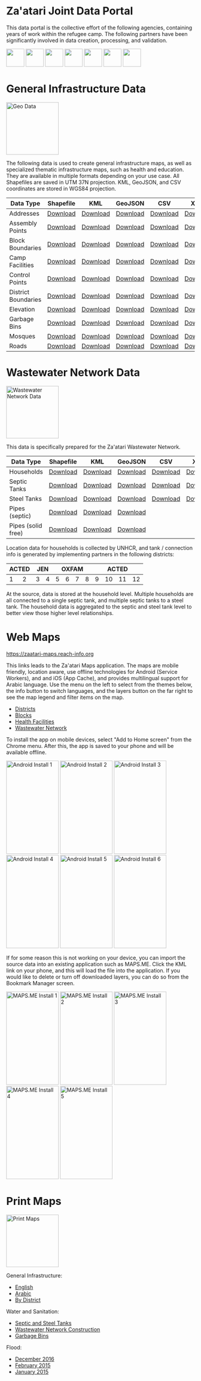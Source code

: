 # Za'atari Joint Data Portal

This data portal is the collective effort of the following agencies, containing years of work within the refugee camp. The following partners have been significantly involved in data creation, processing, and validation.

<div style="display: inline-block;">
<img src="https://github.com/impact-initiatives/reach-jor-zaatari-data/raw/master/photos/logo-unicef.jpg" height="48px" alt="">
<img src="https://github.com/impact-initiatives/reach-jor-zaatari-data/raw/master/photos/logo-unhcr.jpg" height="48px" alt="">
<img src="https://github.com/impact-initiatives/reach-jor-zaatari-data/raw/master/photos/logo-unops.jpg" height="48px" alt="">
</div>
<div style="display: inline-block;">
<img src="https://github.com/impact-initiatives/reach-jor-zaatari-data/raw/master/photos/logo-acted.jpg" height="48px" alt="">
<img src="https://github.com/impact-initiatives/reach-jor-zaatari-data/raw/master/photos/logo-jen.jpg" height="48px" alt="">
<img src="https://github.com/impact-initiatives/reach-jor-zaatari-data/raw/master/photos/logo-oxfam.jpg" height="48px" alt="">
<img src="https://github.com/impact-initiatives/reach-jor-zaatari-data/raw/master/photos/logo-reach.jpg" height="48px" alt="">
</div>

# General Infrastructure Data

<img src="https://github.com/impact-initiatives/reach-jor-zaatari-data/raw/master/photos/geo-data.jpg" height="140px" alt="Geo Data">

The following data is used to create general infrastructure maps, as well as specialized thematic infrastructure maps, such as health and education. They are available in multiple formats depending on your use case. All Shapefiles are saved in UTM 37N projection. KML, GeoJSON, and CSV coordinates are stored in WGS84 projection.

| Data Type | Shapefile | KML | GeoJSON | CSV | XLSX
|---|---|---|---|---|---|
| Addresses | [Download](https://github.com/impact-initiatives/reach-jor-zaatari-data/raw/master/data/address/Addresses_2017_02.shp.zip?raw=true) | [Download](https://cdn.rawgit.com/impact-initiatives/reach-jor-zaatari-data/master/data/address/Addresses_2017_02.kml) | [Download](https://cdn.rawgit.com/impact-initiatives/reach-jor-zaatari-data/master/data/address/Addresses_2017_02.geojson) | [Download](https://cdn.rawgit.com/impact-initiatives/reach-jor-zaatari-data/master/data/address/Addresses_2017_02.csv) | [Download](https://github.com/impact-initiatives/reach-jor-zaatari-data/raw/master/data/address/Addresses_2017_02.xlsx?raw=true)
| Assembly Points | [Download](https://github.com/impact-initiatives/reach-jor-zaatari-data/raw/master/data/assembly-points/AssemblyPoints.shp.zip?raw=true) | [Download](https://cdn.rawgit.com/impact-initiatives/reach-jor-zaatari-data/master/data/assembly-points/AssemblyPoints.kml) | [Download](https://cdn.rawgit.com/impact-initiatives/reach-jor-zaatari-data/master/data/assembly-points/AssemblyPoints.geojson) | [Download](https://cdn.rawgit.com/impact-initiatives/reach-jor-zaatari-data/master/data/assembly-points/AssemblyPoints.csv) | [Download](https://cdn.rawgit.com/impact-initiatives/reach-jor-zaatari-data/master/data/assembly-points/AssemblyPoints.xlsx)
| Block Boundaries | [Download](https://github.com/impact-initiatives/reach-jor-zaatari-data/raw/master/data/block-boundaries/BlockBoundaries_2016_12.shp.zip?raw=true) | [Download](https://cdn.rawgit.com/impact-initiatives/reach-jor-zaatari-data/master/data/block-boundaries/BlockBoundaries_2016_12.kml) | [Download](https://cdn.rawgit.com/impact-initiatives/reach-jor-zaatari-data/master/data/block-boundaries/BlockBoundaries_2016_12.geojson) | [Download](https://cdn.rawgit.com/impact-initiatives/reach-jor-zaatari-data/master/data/block-boundaries/BlockBoundaries_2016_12.csv) | [Download](https://cdn.rawgit.com/impact-initiatives/reach-jor-zaatari-data/master/data/block-boundaries/BlockBoundaries_2016_12.xlsx)
| Camp Facilities | [Download](https://github.com/impact-initiatives/reach-jor-zaatari-data/raw/master/data/camp-facilities/CampFacilities_2017_02.shp.zip?raw=true) | [Download](https://cdn.rawgit.com/impact-initiatives/reach-jor-zaatari-data/master/data/camp-facilities/CampFacilities_2017_02.kml) | [Download](https://cdn.rawgit.com/impact-initiatives/reach-jor-zaatari-data/master/data/camp-facilities/CampFacilities_2017_02.geojson) | [Download](https://cdn.rawgit.com/impact-initiatives/reach-jor-zaatari-data/master/data/camp-facilities/CampFacilities_2017_02.csv) | [Download](https://cdn.rawgit.com/impact-initiatives/reach-jor-zaatari-data/master/data/camp-facilities/CampFacilities_2017_02.xlsx)
| Control Points | [Download](https://github.com/impact-initiatives/reach-jor-zaatari-data/raw/master/data/control-point/ControlPoints_2016_07.shp.zip?raw=true) | [Download](https://cdn.rawgit.com/impact-initiatives/reach-jor-zaatari-data/master/data/control-point/ControlPoints_2016_07.kml) | [Download](https://cdn.rawgit.com/impact-initiatives/reach-jor-zaatari-data/master/data/control-point/ControlPoints_2016_07.geojson) | [Download](https://cdn.rawgit.com/impact-initiatives/reach-jor-zaatari-data/master/data/control-point/ControlPoints_2016_07.csv) | [Download](https://cdn.rawgit.com/impact-initiatives/reach-jor-zaatari-data/master/data/control-point/ControlPoints_2016_07.xlsx)
| District Boundaries | [Download](https://github.com/impact-initiatives/reach-jor-zaatari-data/raw/master/data/district-boundaries/DistrictBoundaries_2016_12.shp.zip?raw=true) | [Download](https://cdn.rawgit.com/impact-initiatives/reach-jor-zaatari-data/master/data/district-boundaries/DistrictBoundaries_2016_12.kml) | [Download](https://cdn.rawgit.com/impact-initiatives/reach-jor-zaatari-data/master/data/district-boundaries/DistrictBoundaries_2016_12.geojson) | [Download](https://cdn.rawgit.com/impact-initiatives/reach-jor-zaatari-data/master/data/district-boundaries/DistrictBoundaries_2016_12.csv) | [Download](https://cdn.rawgit.com/impact-initiatives/reach-jor-zaatari-data/master/data/district-boundaries/DistrictBoundaries_2016_12.xlsx)
| Elevation | [Download](https://github.com/impact-initiatives/reach-jor-zaatari-data/raw/master/data/elevation/Elevation_2015_02.shp.zip?raw=true) | [Download](https://cdn.rawgit.com/impact-initiatives/reach-jor-zaatari-data/master/data/elevation/Elevation_2015_02.kml) | [Download](https://cdn.rawgit.com/impact-initiatives/reach-jor-zaatari-data/master/data/elevation/Elevation_2015_02.geojson) | [Download](https://cdn.rawgit.com/impact-initiatives/reach-jor-zaatari-data/master/data/elevation/Elevation_2015_02.csv) | [Download](https://cdn.rawgit.com/impact-initiatives/reach-jor-zaatari-data/master/data/elevation/Elevation_2015_02.xlsx)
| Garbage Bins | [Download](https://github.com/impact-initiatives/reach-jor-zaatari-data/raw/master/data/garbage-bins/GarbageBins_2016_10.shp.zip?raw=true) | [Download](https://cdn.rawgit.com/impact-initiatives/reach-jor-zaatari-data/master/data/garbage-bins/GarbageBins_2016_10.kml) | [Download](https://cdn.rawgit.com/impact-initiatives/reach-jor-zaatari-data/master/data/garbage-bins/GarbageBins_2016_10.geojson) | [Download](https://cdn.rawgit.com/impact-initiatives/reach-jor-zaatari-data/master/data/garbage-bins/GarbageBins_2016_10.csv) | [Download](https://cdn.rawgit.com/impact-initiatives/reach-jor-zaatari-data/master/data/garbage-bins/GarbageBins_2016_10.xlsx)
| Mosques | [Download](https://github.com/impact-initiatives/reach-jor-zaatari-data/raw/master/data/mosques/Mosques_2017_01.shp.zip?raw=true) | [Download](https://cdn.rawgit.com/impact-initiatives/reach-jor-zaatari-data/master/data/mosques/Mosques_2017_01.kml) | [Download](https://cdn.rawgit.com/impact-initiatives/reach-jor-zaatari-data/master/data/mosques/Mosques_2017_01.geojson) | [Download](https://cdn.rawgit.com/impact-initiatives/reach-jor-zaatari-data/master/data/mosques/Mosques_2017_01.csv) | [Download](https://cdn.rawgit.com/impact-initiatives/reach-jor-zaatari-data/master/data/mosques/Mosques_2017_01.xlsx)
| Roads | [Download](https://github.com/impact-initiatives/reach-jor-zaatari-data/raw/master/data/roads/Roads_2016_12.shp.zip?raw=true) | [Download](https://cdn.rawgit.com/impact-initiatives/reach-jor-zaatari-data/master/data/roads/Roads_2016_12.kml) | [Download](https://cdn.rawgit.com/impact-initiatives/reach-jor-zaatari-data/master/data/roads/Roads_2016_12.geojson) | [Download](https://cdn.rawgit.com/impact-initiatives/reach-jor-zaatari-data/master/data/roads/Roads_2016_12.csv) | [Download](https://cdn.rawgit.com/impact-initiatives/reach-jor-zaatari-data/master/data/roads/Roads_2016_12.xlsx)

# Wastewater Network Data

<img src="https://github.com/impact-initiatives/reach-jor-zaatari-data/raw/master/photos/wastewater-network-data.jpg" height="140px" alt="Wastewater Network Data">

This data is specifically prepared for the Za'atari Wastewater Network.

| Data Type | Shapefile | KML | GeoJSON | CSV | XLSX
|---|---|---|---|---|---|
| Households | [Download](https://github.com/impact-initiatives/reach-jor-zaatari-data/raw/master/data/households/Households_2017_02.shp.zip?raw=true) | [Download](https://cdn.rawgit.com/impact-initiatives/reach-jor-zaatari-data/master/data/households/Households_2017_02.kml) | [Download](https://cdn.rawgit.com/impact-initiatives/reach-jor-zaatari-data/master/data/households/Households_2017_02.geojson) | [Download](https://cdn.rawgit.com/impact-initiatives/reach-jor-zaatari-data/master/data/households/Households_2017_02.csv) | [Download](https://cdn.rawgit.com/impact-initiatives/reach-jor-zaatari-data/master/data/households/Households_2017_02.xlsx)
| Septic Tanks | [Download](https://github.com/impact-initiatives/reach-jor-zaatari-data/raw/master/data/septic-tanks/SepticTanks_2017_02.shp.zip?raw=true) | [Download](https://cdn.rawgit.com/impact-initiatives/reach-jor-zaatari-data/master/data/septic-tanks/SepticTanks_2017_02.kml) | [Download](https://cdn.rawgit.com/impact-initiatives/reach-jor-zaatari-data/master/data/septic-tanks/SepticTanks_2017_02.geojson) | [Download](https://cdn.rawgit.com/impact-initiatives/reach-jor-zaatari-data/master/data/septic-tanks/SepticTanks_2017_02.csv) | [Download](https://cdn.rawgit.com/impact-initiatives/reach-jor-zaatari-data/master/data/septic-tanks/SepticTanks_2017_02.xlsx)
| Steel Tanks | [Download](https://github.com/impact-initiatives/reach-jor-zaatari-data/raw/master/data/steel-tanks/SteelTanks_2017_02.shp.zip?raw=true) | [Download](https://cdn.rawgit.com/impact-initiatives/reach-jor-zaatari-data/master/data/steel-tanks/SteelTanks_2017_02.kml) | [Download](https://cdn.rawgit.com/impact-initiatives/reach-jor-zaatari-data/master/data/steel-tanks/SteelTanks_2017_02.geojson) | [Download](https://cdn.rawgit.com/impact-initiatives/reach-jor-zaatari-data/master/data/steel-tanks/SteelTanks_2017_02.csv) | [Download](https://cdn.rawgit.com/impact-initiatives/reach-jor-zaatari-data/master/data/steel-tanks/SteelTanks_2017_02.xlsx)
| Pipes (septic) | [Download](https://github.com/impact-initiatives/reach-jor-zaatari-data/raw/master/data/pipes-septic/Pipes_Septic_2017_03.shp.zip?raw=true) | [Download](https://cdn.rawgit.com/impact-initiatives/reach-jor-zaatari-data/master/data/pipes-septic/Pipes_Septic_2017_03.kml) | [Download](https://cdn.rawgit.com/impact-initiatives/reach-jor-zaatari-data/master/data/pipes-septic/Pipes_Septic_2017_03.geojson)
| Pipes (solid free) | [Download](https://github.com/impact-initiatives/reach-jor-zaatari-data/raw/master/data/pipes-solid-free/Pipes_SolidFree_2017_03.shp.zip?raw=true) | [Download](https://cdn.rawgit.com/impact-initiatives/reach-jor-zaatari-data/master/data/pipes-solid-free/Pipes_SolidFree_2017_03.kml) | [Download](https://cdn.rawgit.com/impact-initiatives/reach-jor-zaatari-data/master/data/pipes-solid-free/Pipes_SolidFree_2017_03.geojson)

Location data for households is collected by UNHCR, and tank / connection info is generated by implementing partners in the following districts:

<table>
  <thead>
    <tr>
      <th colspan="2">ACTED</th>
      <th colspan="2">JEN</th>
      <th colspan="4">OXFAM</th>
      <th colspan="6">ACTED</th>
    </tr>
  </thead>
  <tbody>
    <tr>
      <td>1</td>
      <td>2</td>
      <td>3</td>
      <td>4</td>
      <td>5</td>
      <td>6</td>
      <td>7</td>
      <td>8</td>
      <td>9</td>
      <td>10</td>
      <td>11</td>
      <td>12</td>
    </tr>
  </tbody>  
</table>

At the source, data is stored at the household level. Multiple households are all connected to a single septic tank, and multiple septic tanks to a steel tank. The household data is aggregated to the septic and steel tank level to better view those higher level relationships.

# Web Maps

https://zaatari-maps.reach-info.org

This links leads to the Za'atari Maps application. The maps are mobile friendly, location aware, use offline technologies for Android (Service Workers), and and iOS (App Cache), and provides multilingual support for Arabic language. Use the menu on the left to select from the themes below, the info button to switch languages, and the layers button on the far right to see the map legend and filter items on the map. 

- [Districts](https://zaatari-maps.reach-info.org/#/districts)
- [Blocks](https://zaatari-maps.reach-info.org/#/blocks)
- [Health Facilities](https://zaatari-maps.reach-info.org/#/health)
- [Wastewater Network](https://zaatari-maps.reach-info.org/#/waste-water)

To install the app on mobile devices, select "Add to Home screen" from the Chrome menu. After this, the app is saved to your phone and will be available offline.

<div style="display: inline-block;">
<img src="https://github.com/impact-initiatives/reach-jor-zaatari-data/raw/master/photos/android-install-1.jpg" width="140px" height="249px" alt="Android Install 1">
<img src="https://github.com/impact-initiatives/reach-jor-zaatari-data/raw/master/photos/android-install-2.jpg" width="140px" height="249px" alt="Android Install 2">
<img src="https://github.com/impact-initiatives/reach-jor-zaatari-data/raw/master/photos/android-install-3.jpg" width="140px" height="249px" alt="Android Install 3">
<img src="https://github.com/impact-initiatives/reach-jor-zaatari-data/raw/master/photos/android-install-4.jpg" width="140px" height="249px" alt="Android Install 4">
<img src="https://github.com/impact-initiatives/reach-jor-zaatari-data/raw/master/photos/android-install-5.jpg" width="140px" height="249px" alt="Android Install 5">
<img src="https://github.com/impact-initiatives/reach-jor-zaatari-data/raw/master/photos/android-install-6.jpg" width="140px" height="249px" alt="Android Install 6">
</div>

If for some reason this is not working on your device, you can import the source data into an existing application such as MAPS.ME. Click the KML link on your phone, and this will load the file into the application. If you would like to delete or turn off downloaded layers, you can do so from the Bookmark Manager screen.

<div style="display: inline-block;">
<img src="https://github.com/impact-initiatives/reach-jor-zaatari-data/raw/master/photos/maps-me-install-1.jpg" width="140px" height="249px" alt="MAPS.ME Install 1">
<img src="https://github.com/impact-initiatives/reach-jor-zaatari-data/raw/master/photos/maps-me-install-2.jpg" width="140px" height="249px" alt="MAPS.ME Install 2">
<img src="https://github.com/impact-initiatives/reach-jor-zaatari-data/raw/master/photos/maps-me-install-3.jpg" width="140px" height="249px" alt="MAPS.ME Install 3">
<img src="https://github.com/impact-initiatives/reach-jor-zaatari-data/raw/master/photos/maps-me-install-4.jpg" width="140px" height="249px" alt="MAPS.ME Install 4">
<img src="https://github.com/impact-initiatives/reach-jor-zaatari-data/raw/master/photos/maps-me-install-5.jpg" width="140px" height="249px" alt="MAPS.ME Install 5">
</div>

# Print Maps

<img src="https://github.com/impact-initiatives/reach-jor-zaatari-data/raw/master/photos/print-maps.jpg" height="140px" alt="Print Maps">

General Infrastructure:

- [English](http://www.reachresourcecentre.info/system/files/resource-documents/reach_jor_map_zaatari_ccm_general_infrastructure_dec2016_1.pdf)
- [Arabic](http://www.reachresourcecentre.info/system/files/resource-documents/reach_jor_map_zaatari_ccm_general_infrastructure_dec2016_ar_0.pdf) 
- [By District](http://www.reachresourcecentre.info/system/files/resource-documents/reach_jor_map_zaatari_ccm_general_infrastructure_district_dec2016_1.pdf)

Water and Sanitation:

- [Septic and Steel Tanks](https://github.com/impact-initiatives/reach-jor-zaatari-data/raw/master/maps/water-and-sanitation/REACH_JOR_Map_Zaatari_WWN_Septic_Steel_Tanks_Imagery_Nov2016.pdf?raw=true)
- [Wastewater Network Construction](http://www.reachresourcecentre.info/system/files/resource-documents/reach_jor_map_zaatari_ccm_wwn_progress_jun2016_a1.pdf)
- [Garbage Bins](https://github.com/impact-initiatives/reach-jor-zaatari-data/raw/master/maps/water-and-sanitation/REACH_JOR_Map_Zaatari_SWM_Garbage_Bins_Nov2016.pdf?raw=true)

Flood:

- [December 2016](https://github.com/impact-initiatives/reach-jor-zaatari-data/raw/master/maps/flood/REACH_JOR_Map_Zaatari_FloodDamage_Dec2016.pdf?raw=true)
- [February 2015](http://www.reachresourcecentre.info/system/files/resource-documents/reach_jor_map_zaatari_janastormaffectedareassaturday_21feb2015_a1.pdf)
- [January 2015](http://www.reachresourcecentre.info/system/files/resource-documents/reach_jor_map_zaatari_stormaffectedareas_overall_26jan2015_a3.pdf)
